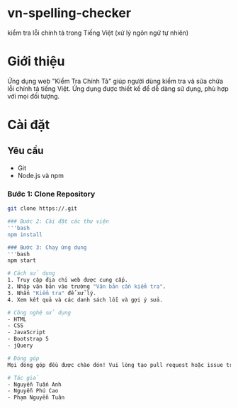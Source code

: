 # vn-spelling-checker
kiểm tra lỗi chính tả trong Tiếng Việt (xử lý ngôn ngữ tự nhiên)

# Giới thiệu
Ứng dụng web "Kiểm Tra Chính Tả" giúp người dùng kiểm tra và sửa chữa lỗi chính tả tiếng Việt. Ứng dụng được thiết kế để dễ dàng sử dụng, phù hợp với mọi đối tượng.

# Cài đặt
## Yêu cầu
- Git
- Node.js và npm

### Bước 1: Clone Repository
```bash
git clone https://.git

### Bước 2: Cài đặt các thư viện
'''bash
npm install

### Bước 3: Chạy ứng dụng
'''bash
npm start

# Cách sử dụng
1. Truy cập địa chỉ web được cung cấp.
2. Nhập văn bản vào trường "Văn bản cần kiểm tra".
3. Nhấn "Kiểm tra" để xử lý.
4. Xem kết quả và các danh sách lỗi và gợi ý sửa.

# Công nghệ sử dụng
- HTML
- CSS
- JavaScript
- Bootstrap 5
- jQuery

# Đóng góp
Mọi đóng góp đều được chào đón! Vui lòng tạo pull request hoặc issue trên GitHub.

# Tác giả
- Nguyễn Tuấn Anh
- Nguyễn Phú Cao
- Phạm Nguyễn Tuân